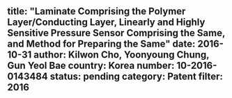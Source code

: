 title: "Laminate Comprising the Polymer Layer/Conducting Layer, Linearly and Highly Sensitive Pressure Sensor Comprising the Same, and Method for Preparing the Same"
date: 2016-10-31
author: Kilwon Cho, Yoonyoung Chung, Gun Yeol Bae
country: Korea
number: 10-2016-0143484
status: pending
category: Patent
filter: 2016
---
